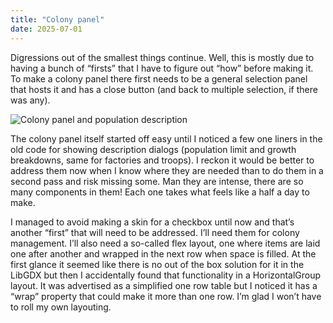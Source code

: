 ```yaml
---
title: "Colony panel"
date: 2025-07-01
---
```


Digressions out of the smallest things continue. Well, this is mostly due to having a bunch of “firsts” that I have to figure out “how” before making it. To make a colony panel there first needs to be a general selection panel that hosts it and has a close button (and back to multiple selection, if there was any).

![Colony panel and population description](/Ancient-Star/assets/2025-07-12-colony-description.png)

The colony panel itself started off easy until I noticed a few one liners in the old code for showing description dialogs (population limit and growth breakdowns, same for factories and troops). I reckon it would be better to address them now when I know where they are needed than to do them in a second pass and risk missing some. Man they are intense, there are so many components in them! Each one takes what feels like a half a day to make.

I managed to avoid making a skin for a checkbox until now and that’s another “first” that will need to be addressed. I’ll need them for colony management. I’ll also need a so-called flex layout, one where items are laid one after another and wrapped in the next row when space is filled. At the first glance it seemed like there is no out of the box solution for it in the LibGDX but then I accidentally found that functionality in a HorizontalGroup layout. It was advertised as a simplified one row table but I noticed it has a “wrap” property that could make it more than one row. I’m glad I won’t have to roll my own layouting.
